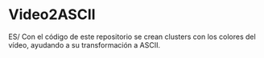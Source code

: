 # Video2ASCII
ES/ Con el código de este repositorio se crean clusters con los colores del vídeo, ayudando a su transformación a ASCII. 
